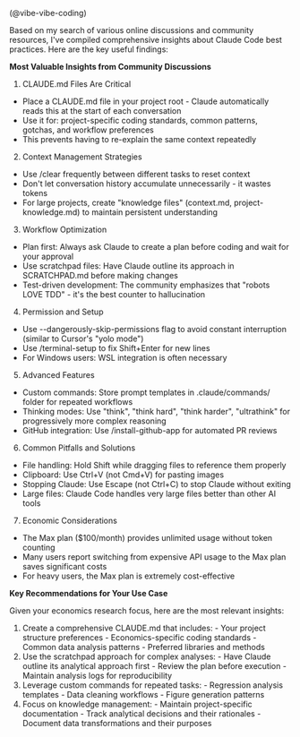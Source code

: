 (@vibe-vibe-coding)

Based on my search of various online discussions and community resources, I've compiled comprehensive insights about Claude Code best practices. Here are the key useful findings:

**Most Valuable Insights from Community Discussions**

  1. CLAUDE.md Files Are Critical

  - Place a CLAUDE.md file in your project root - Claude automatically reads this at the start of each
    conversation
  - Use it for: project-specific coding standards, common patterns, gotchas, and workflow preferences
  - This prevents having to re-explain the same context repeatedly

  2. Context Management Strategies

  - Use /clear frequently between different tasks to reset context
  - Don't let conversation history accumulate unnecessarily - it wastes tokens
  - For large projects, create "knowledge files" (context.md, project-knowledge.md) to maintain persistent
    understanding

  3. Workflow Optimization

  - Plan first: Always ask Claude to create a plan before coding and wait for your approval
  - Use scratchpad files: Have Claude outline its approach in SCRATCHPAD.md before making changes
  - Test-driven development: The community emphasizes that "robots LOVE TDD" - it's the best counter to hallucination

  4. Permission and Setup

  - Use --dangerously-skip-permissions flag to avoid constant interruption (similar to Cursor's "yolo mode")
  - Use /terminal-setup to fix Shift+Enter for new lines
  - For Windows users: WSL integration is often necessary

  5. Advanced Features

  - Custom commands: Store prompt templates in .claude/commands/ folder for repeated workflows
  - Thinking modes: Use "think", "think hard", "think harder", "ultrathink" for progressively more complex
    reasoning
  - GitHub integration: Use /install-github-app for automated PR reviews

  6. Common Pitfalls and Solutions

  - File handling: Hold Shift while dragging files to reference them properly
  - Clipboard: Use Ctrl+V (not Cmd+V) for pasting images
  - Stopping Claude: Use Escape (not Ctrl+C) to stop Claude without exiting
  - Large files: Claude Code handles very large files better than other AI tools

  7. Economic Considerations

  - The Max plan ($100/month) provides unlimited usage without token counting
  - Many users report switching from expensive API usage to the Max plan saves significant costs
  - For heavy users, the Max plan is extremely cost-effective

  **Key Recommendations for Your Use Case**

  Given your economics research focus, here are the most relevant insights:

  1. Create a comprehensive CLAUDE.md that includes:
    - Your project structure preferences
    - Economics-specific coding standards
    - Common data analysis patterns
    - Preferred libraries and methods
  2. Use the scratchpad approach for complex analyses:
    - Have Claude outline its analytical approach first
    - Review the plan before execution
    - Maintain analysis logs for reproducibility
  3. Leverage custom commands for repeated tasks:
    - Regression analysis templates
    - Data cleaning workflows
    - Figure generation patterns
  4. Focus on knowledge management:
    - Maintain project-specific documentation
    - Track analytical decisions and their rationales
    - Document data transformations and their purposes

